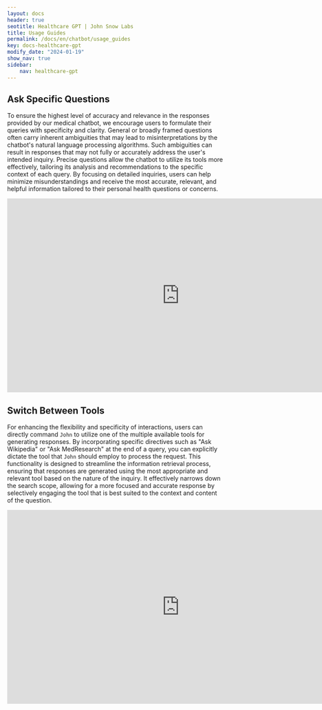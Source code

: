 ```yaml
---
layout: docs
header: true
seotitle: Healthcare GPT | John Snow Labs
title: Usage Guides
permalink: /docs/en/chatbot/usage_guides
key: docs-healthcare-gpt
modify_date: "2024-01-19"
show_nav: true
sidebar:
    nav: healthcare-gpt
---
```


<div class="h3-box" markdown="1">

## Ask Specific Questions

To ensure the highest level of accuracy and relevance in the responses provided by our medical chatbot, we encourage users to formulate their queries with specificity and clarity. General or broadly framed questions often carry inherent ambiguities that may lead to misinterpretations by the chatbot's natural language processing algorithms. Such ambiguities can result in responses that may not fully or accurately address the user's intended inquiry. Precise questions allow the chatbot to utilize its tools more effectively, tailoring its analysis and recommendations to the specific context of each query. By focusing on detailed inquiries, users can help minimize misunderstandings and receive the most accurate, relevant, and helpful information tailored to their personal health questions or concerns.

<iframe width="800" height="450" src="https://www.youtube.com/embed/bbZN-kgs-5M?si=AggX9XRAxTmVTKJp&hd=1" title="YouTube video player" frameborder="0" allow="accelerometer; autoplay; clipboard-write; encrypted-media; gyroscope; picture-in-picture; web-share" allowfullscreen></iframe>

</div><div class="h3-box" markdown="1">

## Switch Between Tools 

For enhancing the flexibility and specificity of interactions, users can directly command `John` to utilize one of the multiple available tools for generating responses. By incorporating specific directives such as "Ask Wikipedia" or "Ask MedResearch" at the end of a query, you can explicitly dictate the tool that `John` should employ to process the request. This functionality is designed to streamline the information retrieval process, ensuring that responses are generated using the most appropriate and relevant tool based on the nature of the inquiry. It effectively narrows down the search scope, allowing for a more focused and accurate response by selectively engaging the tool that is best suited to the context and content of the question. 


<iframe width="800" height="450" src="https://www.youtube.com/embed/nGbnXWNJeH0?si=5gt95VwLe6ATSCeO&hd=1" title="YouTube video player" frameborder="0" allow="accelerometer; autoplay; clipboard-write; encrypted-media; gyroscope; picture-in-picture; web-share" allowfullscreen></iframe>

</div>